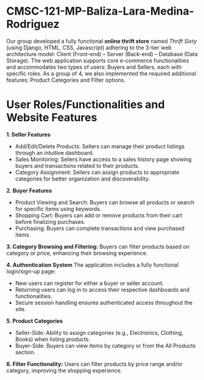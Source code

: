 # CMSC-121-MP-Baliza-Lara-Medina-Rodriguez

Our group developed a fully functional **online thrift store** named *Thrift Sixty* (using Django, HTML, CSS, Javascript) adhering to the 3-tier web architecture model: Client (Front-end) – Server (Back-end) – Database (Data Storage). The web application supports core e-commerce functionalities and accommodates two types of users: Buyers and Sellers, each with specific roles. As a group of 4, we also implemented the required additional features: Product Categories and Filter options.

# User Roles/Functionalities and Website Features
**1. Seller Features**
- Add/Edit/Delete Products: Sellers can manage their product listings through an intuitive dashboard.
- Sales Monitoring: Sellers have access to a sales history page showing buyers and transactions related to their products.
- Category Assignment: Sellers can assign products to appropriate categories for better organization and discoverability.

**2. Buyer Features**
- Product Viewing and Search: Buyers can browse all products or search for specific items using keywords.
- Shopping Cart: Buyers can add or remove products from their cart before finalizing purchases.
- Purchasing: Buyers can complete transactions and view purchased items.

**3. Category Browsing and Filtering:** Buyers can filter products based on category or price, enhancing their browsing experience.

**4. Authentication System**
The application includes a fully functional login/sign-up page:
- New users can register for either a buyer or seller account.
- Returning users can log in to access their respective dashboards and functionalities.
- Secure session handling ensures authenticated access throughout the site.

**5. Product Categories**
- Seller-Side: Ability to assign categories (e.g., Electronics, Clothing, Books) when listing products.
- Buyer-Side: Buyers can view items by category or from the All Products section.

**6. Filter Functionality:** Users can filter products by price range and/or category, improving the shopping experience.
